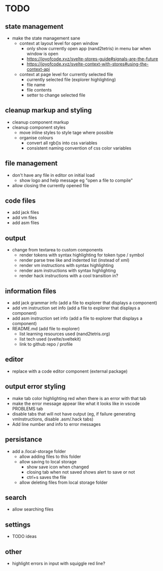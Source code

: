 # TODO

## state management

- make the state management sane
  - context at layout level for open window
    - only show currently open app (nand2tetris) in menu bar when window is open
    - <https://joyofcode.xyz/svelte-stores-guide#signals-are-the-future>
    - <https://joyofcode.xyz/svelte-context-with-stores#using-the-context-api>
  - context at page level for currently selected file
    - currently selected file (explorer highlighting)
    - file name
    - file contents
    - setter to change selected file

## cleanup markup and styling

- cleanup component markup
- cleanup component styles
  - move inline styles to style tage where possible
  - organise colours
    - convert all rgb()s into css variables
    - consistent naming convention of css color variables

## file management

- don't have any file in editor on initial load
  - show logo and help message eg "open a file to compile"
- allow closing the currently opened file

## code files

- add jack files
- add vm files
- add asm files

## output

- change from textarea to custom components
  - render tokens with syntax highlighting for token type / symbol
  - render parse tree like and indented list (instead of xml)
  - render vm instructions with syntax highlighting
  - render asm instructions with syntax highlighting
  - render hack instructions with a cool transition in?

## information files

- add jack grammar info (add a file to explorer that displays a component)
- add vm instruction set info (add a file to explorer that displays a component)
- add asm instruction set info (add a file to explorer that displays a component)
- README.md (add file to explorer)
  - list learning resources used (nand2tetris.org)
  - list tech used (svelte/sveltekit)
  - link to github repo / profile

## editor

- replace with a code editor component (external package)

## output error styling

- make tab color highlighting red when there is an error with that tab
- make the error message appear like what it looks like in vscode PROBLEMS tab
- disable tabs that will not have output (eg, if failure generating vmInstructions, disable .asm/.hack tabs)
- Add line number and info to error messages

## persistance

- add a /local-storage folder
  - allow adding files to this folder
  - allow saving to local storage
    - show save icon when changed
    - closing tab when not saved shows alert to save or not
    - ctrl+s saves the file
  - allow deleting files from local storage folder

## search

- allow searching files

## settings

- TODO ideas

## other

- highlight errors in input with squiggle red line?

